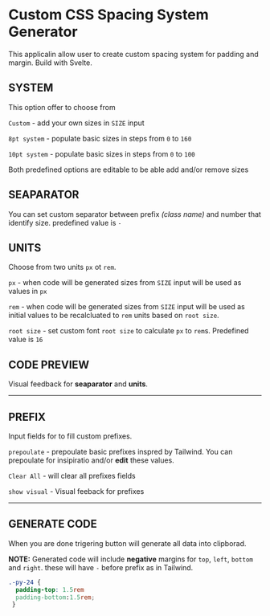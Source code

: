 # Custom CSS Spacing System Generator

This applicalin allow user to create custom spacing system for padding and margin. Build with Svelte.

## SYSTEM

This option offer to choose from

`Custom` - add your own sizes in `SIZE` input

`8pt system` - populate basic sizes in steps from `0` to `160`

`10pt system` - populate basic sizes in steps from `0` to `100`

Both predefined options are editable to be able add and/or remove sizes

## SEAPARATOR

You can set custom separator between prefix _(class name)_ and number that identify size. predefined value is `-`

## UNITS

Choose from two units `px` ot `rem`.


`px` - when code will be generated sizes from `SIZE` input will be used as values in `px`

`rem` - when code will be generated sizes from `SIZE` input will be used as initial values to be recalcluated to `rem` units based on `root size`.

`root size` - set custom font `root size` to calculate `px` to `rem`s. Predefined value is `16`

## CODE PREVIEW

Visual feedback for **seaparator** and **units**.

---

## PREFIX

Input fields for to fill custom prefixes.

`prepoulate` - prepoulate basic prefixes inspred by Tailwind. You can prepoulate for insipiratio and/or **edit** these values.

`Clear All` - will clear all prefixes fields

`show visual` - Visual feeback for prefixes

---

## GENERATE CODE

When you are done trigering button will generate all data into clipborad.

**NOTE:** Generated code will include **negative** margins for `top`, `left`, `bottom` and `right`. these will have `-` before prefix as in Tailwind.

```css
.-py-24 {
  padding-top: 1.5rem
  padding-bottom:1.5rem;
 }
```
